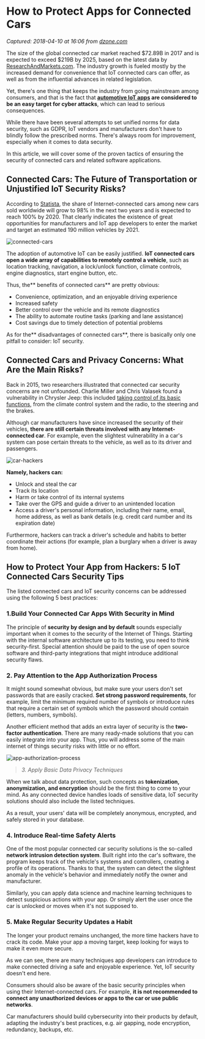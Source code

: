 # How to Protect Apps for Connected Cars

_Captured: 2018-04-10 at 16:06 from [dzone.com](https://dzone.com/articles/how-to-protect-apps-for-connected-cars?edition=371236&utm_source=Zone%20Newsletter&utm_medium=email&utm_campaign=iot%202018-04-10)_

The size of the global connected car market reached $72.89B in 2017 and is expected to exceed $219B by 2025, based on the latest data by [ResearchAndMarkets.com](https://globenewswire.com/news-release/2018/02/19/1361378/0/en/Connected-Car-Market-2018-Global-Forecast-to-2025.html). The industry growth is fueled mostly by the increased demand for convenience that IoT connected cars can offer, as well as from the influential advances in related legislation.

Yet, there's one thing that keeps the industry from going mainstream among consumers, and that is the fact that **[automotive IoT apps](https://easternpeak.com/blog/connected-cars-top-5-iot-automotive-apps-and-how-to-develop-one/) are considered to be an easy target for cyber attacks**, which can lead to serious consequences.

While there have been several attempts to set unified norms for data security, such as GDPR, IoT vendors and manufacturers don't have to blindly follow the prescribed norms. There's always room for improvement, especially when it comes to data security.

In this article, we will cover some of the proven tactics of ensuring the security of connected cars and related software applications.

## **Connected Cars: The Future of Transportation or Unjustified IoT Security Risks?**

According to [Statista](https://www.statista.com/statistics/275849/number-of-vehicles-connected-to-the-internet/), the share of Internet-connected cars among new cars sold worldwide will grow to 98% in the next two years and is expected to reach 100% by 2020. That clearly indicates the existence of great opportunities for manufacturers and IoT app developers to enter the market and target an estimated 190 million vehicles by 2021.

![connected-cars](https://s5.easternpeak.com/wp-content/uploads/2018/04/shutterstock_320402546-iloveimg-compressed.jpg)

The adoption of automotive IoT can be easily justified. **IoT connected cars open a wide array of capabilities to remotely control a vehicle**, such as location tracking, navigation, a lock/unlock function, climate controls, engine diagnostics, start engine button, etc.

Thus, the** benefits of connected cars** are pretty obvious:

  * Convenience, optimization, and an enjoyable driving experience
  * Increased safety
  * Better control over the vehicle and its remote diagnostics
  * The ability to automate routine tasks (parking and lane assistance)
  * Cost savings due to timely detection of potential problems

As for the** disadvantages of connected cars**, there is basically only one pitfall to consider: IoT security.

## **Connected Cars and Privacy Concerns: What Are the Main Risks?**

Back in 2015, two researchers illustrated that connected car security concerns are not unfounded. Charlie Miller and Chris Valasek found a vulnerability in Chrysler Jeep: this included [taking control of its basic functions](https://www.wired.com/2015/07/hackers-remotely-kill-jeep-highway/), from the climate control system and the radio, to the steering and the brakes.

Although car manufacturers have since increased the security of their vehicles, **there are still certain threats involved with any Internet-connected car**. For example, even the slightest vulnerability in a car's system can pose certain threats to the vehicle, as well as to its driver and passengers.

![car-hackers](https://s3.easternpeak.com/wp-content/uploads/2018/04/shutterstock_303938177-iloveimg-compressed.jpg)

**Namely, hackers can:**

  * Unlock and steal the car
  * Track its location
  * Harm or take control of its internal systems
  * Take over the GPS and guide a driver to an unintended location
  * Access a driver's personal information, including their name, email, home address, as well as bank details (e.g. credit card number and its expiration date)

Furthermore, hackers can track a driver's schedule and habits to better coordinate their actions (for example, plan a burglary when a driver is away from home).

## **How to Protect Your App from Hackers: 5 IoT Connected Cars Security Tips**

The listed connected cars and IoT security concerns can be addressed using the following 5 best practices:

### **1.Build Your Connected Car Apps With Security in Mind**

The principle of **security by design and by default** sounds especially important when it comes to the security of the Internet of Things. Starting with the internal software architecture up to its testing, you need to think security-first. Special attention should be paid to the use of open source software and third-party integrations that might introduce additional security flaws.

### **2\. Pay Attention to the App Authorization Process**

It might sound somewhat obvious, but make sure your users don't set passwords that are easily cracked. **Set strong password requirements**, for example, limit the minimum required number of symbols or introduce rules that require a certain set of symbols which the password should contain (letters, numbers, symbols).

Another efficient method that adds an extra layer of security is the **two-factor authentication**. There are many ready-made solutions that you can easily integrate into your app. Thus, you will address some of the main internet of things security risks with little or no effort.

![app-authorization-process](https://s5.easternpeak.com/wp-content/uploads/2018/04/shutterstock_488896072-iloveimg-compressed-Copy.jpg)

> _3. Apply Basic Data Privacy Techniques_

When we talk about data protection, such concepts as **tokenization, anonymization, and encryption** should be the first thing to come to your mind. As any connected device handles loads of sensitive data, IoT security solutions should also include the listed techniques.

As a result, your users' data will be completely anonymous, encrypted, and safely stored in your database.

### **4\. Introduce Real-time Safety Alerts**

One of the most popular connected car security solutions is the so-called **network intrusion detection system**. Built right into the car's software, the program keeps track of the vehicle's systems and controllers, creating a profile of its operations. Thanks to that, the system can detect the slightest anomaly in the vehicle's behavior and immediately notify the owner and manufacturer.

Similarly, you can apply data science and machine learning techniques to detect suspicious actions with your app. Or simply alert the user once the car is unlocked or moves when it's not supposed to.

### **5\. Make Regular Security Updates a Habit**

The longer your product remains unchanged, the more time hackers have to crack its code. Make your app a moving target, keep looking for ways to make it even more secure.

As we can see, there are many techniques app developers can introduce to make connected driving a safe and enjoyable experience. Yet, IoT security doesn't end here.

Consumers should also be aware of the basic security principles when using their Internet-connected cars. For example, **it is not recommended to connect any unauthorized devices or apps to the car or use public networks**.

Car manufacturers should build cybersecurity into their products by default, adapting the industry's best practices, e.g. air gapping, node encryption, redundancy, backups, etc.

